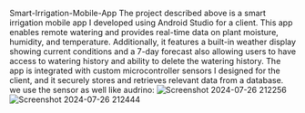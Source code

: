 Smart-Irrigation-Mobile-App
The project described above is a smart irrigation mobile app I developed using Android Studio for a client. This app enables remote watering and provides real-time data on plant moisture, humidity, and temperature. Additionally, it features a built-in weather display showing current conditions and a 7-day forecast also allowing users to have access to watering history and ability to delete the watering history. The app is integrated with custom microcontroller sensors I designed for the client, and it securely stores and retrieves relevant data from a database.
we use the sensor as well like audrino:
![Screenshot 2024-07-26 212256](https://github.com/user-attachments/assets/5b8ab2b1-441f-411f-87f1-8b33cec83c3d)
![Screenshot 2024-07-26 212444](https://github.com/user-attachments/assets/e969cfab-351f-4a5b-8527-2b9e2e90a258)

